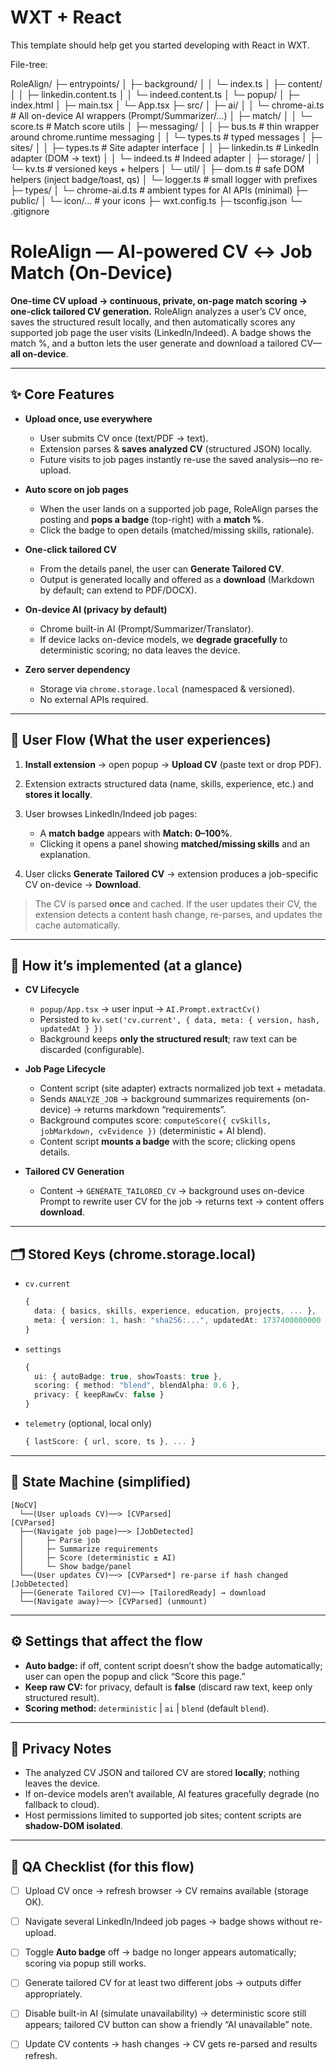 # WXT + React

This template should help get you started developing with React in WXT.

File-tree:

RoleAlign/
├─ entrypoints/
│  ├─ background/
│  │  └─ index.ts
│  ├─ content/
│  │  ├─ linkedin.content.ts
│  │  └─ indeed.content.ts
│  └─ popup/
│     ├─ index.html
│     ├─ main.tsx
│     └─ App.tsx
├─ src/
│  ├─ ai/
│  │  └─ chrome-ai.ts           # All on-device AI wrappers (Prompt/Summarizer/…)
│  ├─ match/
│  │  └─ score.ts               # Match score utils
│  ├─ messaging/
│  │  ├─ bus.ts                 # thin wrapper around chrome.runtime messaging
│  │  └─ types.ts               # typed messages
│  ├─ sites/
│  │  ├─ types.ts               # Site adapter interface
│  │  ├─ linkedin.ts            # LinkedIn adapter (DOM → text)
│  │  └─ indeed.ts              # Indeed adapter
│  ├─ storage/
│  │  └─ kv.ts                  # versioned keys + helpers
│  └─ util/
│     ├─ dom.ts                 # safe DOM helpers (inject badge/toast, qs)
│     └─ logger.ts              # small logger with prefixes
├─ types/
│  └─ chrome-ai.d.ts            # ambient types for AI APIs (minimal)
├─ public/
│  └─ icon/...                  # your icons
├─ wxt.config.ts
├─ tsconfig.json
└─ .gitignore



# RoleAlign — AI-powered CV ↔ Job Match (On-Device)

**One-time CV upload → continuous, private, on-page match scoring → one-click tailored CV generation.**
RoleAlign analyzes a user’s CV once, saves the structured result locally, and then automatically scores any supported job page the user visits (LinkedIn/Indeed). A badge shows the match %, and a button lets the user generate and download a tailored CV—**all on-device**.

---

## ✨ Core Features

* **Upload once, use everywhere**

  * User submits CV once (text/PDF → text).
  * Extension parses & **saves analyzed CV** (structured JSON) locally.
  * Future visits to job pages instantly re-use the saved analysis—no re-upload.
* **Auto score on job pages**

  * When the user lands on a supported job page, RoleAlign parses the posting and **pops a badge** (top-right) with a **match %**.
  * Click the badge to open details (matched/missing skills, rationale).
* **One-click tailored CV**

  * From the details panel, the user can **Generate Tailored CV**.
  * Output is generated locally and offered as a **download** (Markdown by default; can extend to PDF/DOCX).
* **On-device AI (privacy by default)**

  * Chrome built-in AI (Prompt/Summarizer/Translator).
  * If device lacks on-device models, we **degrade gracefully** to deterministic scoring; no data leaves the device.
* **Zero server dependency**

  * Storage via `chrome.storage.local` (namespaced & versioned).
  * No external APIs required.

---

## 🧭 User Flow (What the user experiences)

1. **Install extension** → open popup → **Upload CV** (paste text or drop PDF).
2. Extension extracts structured data (name, skills, experience, etc.) and **stores it locally**.
3. User browses LinkedIn/Indeed job pages:

   * A **match badge** appears with **Match: 0–100%**.
   * Clicking it opens a panel showing **matched/missing skills** and an explanation.
4. User clicks **Generate Tailored CV** → extension produces a job-specific CV on-device → **Download**.

> The CV is parsed **once** and cached. If the user updates their CV, the extension detects a content hash change, re-parses, and updates the cache automatically.

---

## 🧱 How it’s implemented (at a glance)

* **CV Lifecycle**

  * `popup/App.tsx` → user input → `AI.Prompt.extractCv()`
  * Persisted to `kv.set('cv.current', { data, meta: { version, hash, updatedAt } })`
  * Background keeps **only the structured result**; raw text can be discarded (configurable).
* **Job Page Lifecycle**

  * Content script (site adapter) extracts normalized job text + metadata.
  * Sends `ANALYZE_JOB` → background summarizes requirements (on-device) → returns markdown “requirements”.
  * Background computes score: `computeScore({ cvSkills, jobMarkdown, cvEvidence })` (deterministic + AI blend).
  * Content script **mounts a badge** with the score; clicking opens details.
* **Tailored CV Generation**

  * Content → `GENERATE_TAILORED_CV` → background uses on-device Prompt to rewrite user CV for the job → returns text → content offers **download**.

---

## 🗂️ Stored Keys (chrome.storage.local)

* `cv.current`

  ```ts
  {
    data: { basics, skills, experience, education, projects, ... },
    meta: { version: 1, hash: "sha256:...", updatedAt: 1737400000000 }
  }
  ```
* `settings`

  ```ts
  {
    ui: { autoBadge: true, showToasts: true },
    scoring: { method: "blend", blendAlpha: 0.6 },
    privacy: { keepRawCv: false }
  }
  ```
* `telemetry` (optional, local only)

  ```ts
  { lastScore: { url, score, ts }, ... }
  ```

---

## 🔄 State Machine (simplified)

```
[NoCV]
  └──(User uploads CV)──> [CVParsed]
[CVParsed]
  ├──(Navigate job page)──> [JobDetected]
  │     ├─ Parse job
  │     ├─ Summarize requirements
  │     ├─ Score (deterministic ± AI)
  │     └─ Show badge/panel
  └──(User updates CV)──> [CVParsed*] re-parse if hash changed
[JobDetected]
  ├──(Generate Tailored CV)──> [TailoredReady] → download
  └──(Navigate away)──> [CVParsed] (unmount)
```

---

## ⚙️ Settings that affect the flow

* **Auto badge:** if off, content script doesn’t show the badge automatically; user can open the popup and click “Score this page.”
* **Keep raw CV:** for privacy, default is **false** (discard raw text, keep only structured result).
* **Scoring method:** `deterministic` | `ai` | `blend` (default `blend`).

---

## 🔐 Privacy Notes

* The analyzed CV JSON and tailored CV are stored **locally**; nothing leaves the device.
* If on-device models aren’t available, AI features gracefully degrade (no fallback to cloud).
* Host permissions limited to supported job sites; content scripts are **shadow-DOM isolated**.

---

## 🧪 QA Checklist (for this flow)

* [ ] Upload CV once → refresh browser → CV remains available (storage OK).
* [ ] Navigate several LinkedIn/Indeed job pages → badge shows without re-upload.
* [ ] Toggle **Auto badge** off → badge no longer appears automatically; scoring via popup still works.
* [ ] Generate tailored CV for at least two different jobs → outputs differ appropriately.
* [ ] Disable built-in AI (simulate unavailability) → deterministic score still appears; tailored CV button can show a friendly “AI unavailable” note.
* [ ] Update CV contents → hash changes → CV gets re-parsed and results refresh.

